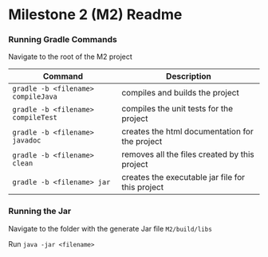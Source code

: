 # Milestone 2 (M2) Readme

### Running Gradle Commands

Navigate to the root of the M2 project

| Command                                | Description                                      | 
| -------------------------------------- | ------------------------------------------------ |
| ```gradle -b <filename> compileJava``` | compiles and builds the project                  |
| ```gradle -b <filename> compileTest``` | compiles the unit tests for the project          | 
| ```gradle -b <filename> javadoc```     | creates the html documentation for the project   |  
| ```gradle -b <filename> clean```       | removes all the files created by this project    |   
| ```gradle -b <filename> jar```         | creates the executable jar file for this project |    

### Running the Jar

Navigate to the folder with the generate Jar file ```M2/build/libs```

Run ```java -jar <filename>```